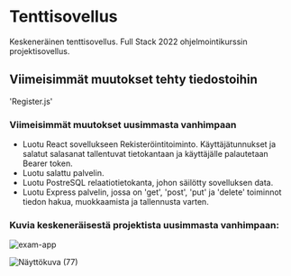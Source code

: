 # Tenttisovellus

Keskeneräinen tenttisovellus. Full Stack 2022 ohjelmointikurssin projektisovellus.

## Viimeisimmät muutokset tehty tiedostoihin

'Register.js'

### Viimeisimmät muutokset uusimmasta vanhimpaan

- Luotu React sovellukseen Rekisteröintitoiminto. Käyttäjätunnukset ja salatut salasanat tallentuvat tietokantaan ja käyttäjälle palautetaan Bearer token.
- Luotu salattu palvelin.
- Luotu PostreSQL relaatiotietokanta, johon säilötty sovelluksen data.
- Luotu Express palvelin, jossa on 'get', 'post', 'put' ja 'delete' toiminnot tiedon hakua, muokkaamista ja tallennusta varten.

### Kuvia keskeneräisestä projektista uusimmasta vanhimpaan:

![exam-app](https://user-images.githubusercontent.com/114909607/203841555-63476ec4-d738-4f83-82b9-abba338db8d2.png)

![Näyttökuva (77)](https://user-images.githubusercontent.com/114909607/198326914-17c83c5f-7b1b-434f-9f65-bddc83425d95.png)
